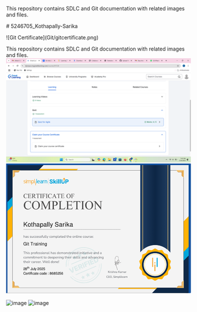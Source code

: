 This repository contains SDLC and Git documentation with related images and files.

\# 5246705\_Kothapally-Sarika



!\[Git Certificate](Git/gitcertificate.png)



This repository contains SDLC and Git documentation with related images and files.
<img src="https://github.com/k-Sarika1103/5246705_Kothapally-Sarika/blob/main/SDLC/certificate.png" alt="image">
<img src="https://github.com/k-Sarika1103/5246705_Kothapally-Sarika/blob/main/Git/gitcertificate.png" alt="image">


<img src="https://github.com/k-Sarika1103/5246705\_Kothapally-Sarika/blob/main/SDLC/certificate.png" alt="image">

<img src="https://github.com/k-Sarika1103/5246705\_Kothapally-Sarika/blob/main/Git/gitcertificate.png" alt="image">



